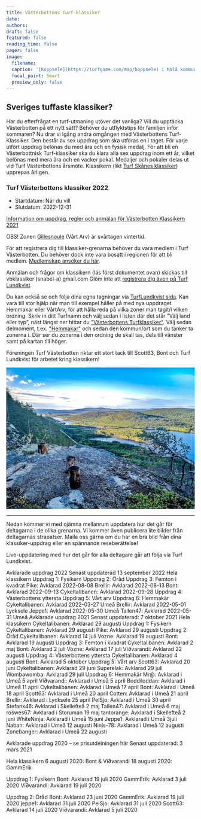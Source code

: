 ```yaml
---
title: Västerbottens Turf-klassiker
date: 
authors: 
draft: false
featured: false
reading_time: false
pager: false
image:
  filename: 
  caption: '[Koppsele](https://turfgame.com/map/koppsele) i Malå kommun. Foto:Bont'
  focal_point: Smart
  preview_only: false
---
```


## Sveriges tuffaste klassiker?
Har du efterfrågat en turf-utmaning utöver det vanliga? Vill du upptäcka Västerbotten på ett nytt sätt? Behöver du utflyktstips för familjen inför sommaren?
Nu drar vi igång andra omgången med Västerbottens Turf-Klassiker. Den består av sex uppdrag som ska utföras en i taget. För varje utfört uppdrag belönas du med ära och en fysisk medalj. För att bli en Västerbottnisk Turf-klassiker ska du klara alla sex uppdrag inom ett år, vilket belönas med mera ära och en vacker pokal. Medaljer och pokaler delas ut vid Turf Västerbottens årsmöte. Klassikern (likt [Turf Skånes klassiker](https://www.turfskane.se/foreningen/enskanskklassiker/)) upprepas årligen.

### Turf Västerbottens klassiker 2022
- Startdatum: När du vill
- Slutdatum: 2022-12-31

[Information om uppdrag, regler och anmälan för Västerbotten Klassikern 2021](https://drive.google.com/file/d/1RiAWwKiyk5_w5yTWwwhAq7f5o7diljdt/view?usp=sharing)

OBS! Zonen [Gillesnoule](https://turfgame.com/map/Gillesnoule) (Vårt Arv) är svårtagen vintertid.

För att registrera dig till klassiker-grenarna behöver du vara medlem i Turf Västerbotten. Du behöver dock inte vara bosatt i regionen för att bli medlem. [Medlemskap ansöker du här](/medlem). 

Anmälan och frågor om klassikern (läs först dokumentet ovan) skickas till vbklassiker (snabel-a) gmail.com Glöm inte att [registrera dig även på Turf Lundkvist](https://turf.lundkvist.com/vbklassiker.php).

Du kan också se och följa dina egna tagningar via [TurfLundkvist sida](https://turf.lundkvist.com/). Kan vara till stor hjälp när man till exempel håller på med nya uppdraget Hemmakär eller VårtArv, för att hålla reda på vilka zoner man tagit/i vilken ordning. Skriv in ditt Turfnamn och välj sedan i listen där det står ”Välj land eller typ”, näst längst ner hittar du ["Västerbottens Turfklassiker"](https://turf.lundkvist.com/?user=&country=VBK). Välj sedan delmoment, t.ex. ["Hemmakär"](https://turf.lundkvist.com/?user=&country=VBK&countryVBK=VBK6) och sedan den kommun/ort som du tänker ta zonerna i. Där ser du zonerna i den ordning de skall tas, dels till vänster samt på kartan till höger.

Föreningen Turf Västerbotten riktar ett stort tack till Scott63, Bont och Turf Lundkvist för arbetet kring klassikern!

![](close-to-heaven.jpg "[CloseToHeaven](https://turfgame.com/map/closetoheaven) Foto: Bont")

***
Nedan kommer vi med ojämna mellanrum uppdatera hur det går för deltagarna i de olika grenarna. Vi kommer även publicera lite bilder från deltagarnas strapatser. Maila oss gärna om du har en bra bild från dina klassiker-uppdrag eller en spännande reseberättelse!

Live-uppdatering med hur det går för alla deltagare går att följa via Turf Lundkvist.

Avklarade uppdrag 2022
Senast uppdaterad 13 september 2022
Hela klassikern
Uppdrag 1: Fysikern
Uppdrag 2: Öråd
Uppdrag 3: Femton i kvadrat
Pike: Avklarad 2022-08-08
Brellir: Avklarad 2022-08-13
Bont: Avklarad 2022-09-13
Cykeltalibanen: Avklarad 2022-09-28
Uppdrag 4: Västerbottens yttersta
Uppdrag 5: Vårt arv
Uppdrag 6: Hemmakär
Cykeltalibanen: Avklarad 2022-03-27 Umeå
Brellir: Avklarad 2022-05-01 Lycksele
Jeppe1: Avklarad 2022-05-30 Umeå
Tallen47: Avklarad 2022-05-31 Umeå
Avklarade uppdrag 2021
Senast uppdaterad: 7 oktober 2021
Hela klassikern
Cykeltalibanen: Avklarad 29 augusti
Uppdrag 1: Fysikern
Cykeltalibanen: Avklarad 29 augusti
Pike: Avklarad 29 augusti
Uppdrag 2: Öråd
Cykeltalibanen: Avklarad 14 juli
Vozne: Avklarad 19 augusti
Bont: Avklarad 19 augusti
Uppdrag 3: Femton i kvadrat
Cykeltalibanen: Avklarad 2 maj
Bont: Avklarad 2 juli
Vozne:  Avklarad 17 juli
Vi∂varandi: Avklarad 22 augusti 
Uppdrag 4: Västerbottens yttersta
Cykeltalibanen: Avklarad 4 augusti
Bont: Avklarad 5 oktober
Uppdrag 5: Vårt arv
Scott63: Avklarad 20 juni
Cykeltalibanen: Avklarad 29 juni
Superelak: Avklarad 29 juli
Wombawomba: Avklarad 29 juli
Uppdrag 6: Hemmakär
Mr@: Avklarad i Umeå 5 april
Vi∂varandi: Avklarad i Umeå 5 april
Boddiloddan: Avklarad i Umeå 11 april
Cykeltalibanen: Avklarad i Umeå 17 april
Bont: Avklarad i Umeå 18 april
Scott63: Avklarad i Umeå 20 april
Cotten: Avklarad i Umeå 21 april
Brellir: Avklarad i Lycksele 25 april
PelSjo: Avklarad i Umeå 30 april
Stefanx46: Avklarad i Skellefteå 2 maj
Tallen47: Avklarad i Umeå 6 maj
roswes67: Avklarad i Storuman 19 maj
tantorange: Avklarad i Skellefteå 2 juni
WhiteNinja: Avklarad i Umeå 15 juni
Jeppe1: Avklarad i Umeå 3juli
Naban: Avklarad i Umeå 12 augusti
Ninis-78: Avklarad i Umeå 12 augusti
Zonebanger: Avklarad i Umeå 22 augusti
 
 
Avklarade uppdrag 2020 – se prisutdelningen här
Senast uppdaterad: 3 mars 2021

Hela klassikern
6 augusti 2020: Bont & Vi∂varandi
18 augusti 2020: GammErik

Uppdrag 1: Fysikern
Bont: Avklarad 19 juli 2020
GammErik: Avklarad 3 juli 2020
Vi∂varandi: Avklarad 19 juli 2020

Uppdrag 2: Öråd
Bont: Avklarad 23 juni 2020
GammErik: Avklarad 19 juli 2020
jeppe1: Avklarad 31 juli 2020
PelSjo: Avklarad 31 juli 2020
Scott63: Avklarad 14 juli 2020
Vi∂varandi: Avklarad 5 juli 2020


